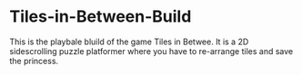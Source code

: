 # Tiles-in-Between-Build
This is the playbale bluild of the game Tiles in Betwee. It is a 2D sidescrolling puzzle platformer where you have to re-arrange tiles and save the princess.

